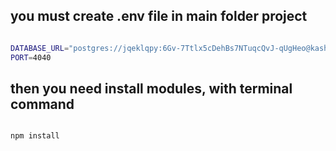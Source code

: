 ## you must create .env file in main folder project

```bash

DATABASE_URL="postgres://jqeklqpy:6Gv-7Ttlx5cDehBs7NTuqcQvJ-qUgHeo@kashin.db.elephantsql.com/jqeklqpy"
PORT=4040

```

## then you need install modules, with terminal command

```bash

npm install

```